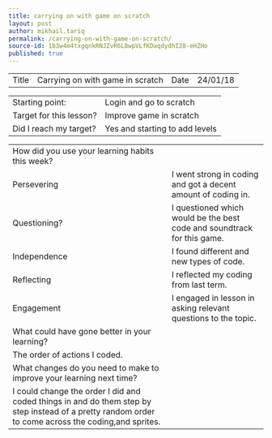 ```yaml
---
title: carrying on with game on scratch
layout: post
author: mikhail.tariq
permalink: /carrying-on-with-game-on-scratch/
source-id: 1b3w4m4txgqnkRNJZvR6L8wpVLfKDaqdydhI28-eHZHo
published: true
---
```

<table>
  <tr>
    <td>Title</td>
    <td>Carrying on with game in scratch</td>
    <td>Date</td>
    <td>24/01/18</td>
  </tr>
</table>


<table>
  <tr>
    <td>Starting point:</td>
    <td>Login and go to scratch</td>
  </tr>
  <tr>
    <td>Target for this lesson?</td>
    <td>Improve game in scratch</td>
  </tr>
  <tr>
    <td>Did I reach my target? </td>
    <td>Yes and starting to add levels</td>
  </tr>
</table>


<table>
  <tr>
    <td>How did you use your learning habits this week?</td>
    <td></td>
  </tr>
  <tr>
    <td>Persevering</td>
    <td>I went strong in coding and got a decent amount of coding in.</td>
  </tr>
  <tr>
    <td>Questioning?</td>
    <td>I questioned which would be the best code and soundtrack for this game.</td>
  </tr>
  <tr>
    <td>Independence</td>
    <td>I found different and new types of code.</td>
  </tr>
  <tr>
    <td>Reflecting</td>
    <td>I reflected my coding from last term.</td>
  </tr>
  <tr>
    <td>Engagement</td>
    <td>I engaged in lesson in asking relevant questions to the topic.</td>
  </tr>
  <tr>
    <td>What could have gone better in your learning?</td>
    <td></td>
  </tr>
  <tr>
    <td>The order of actions I coded.</td>
    <td></td>
  </tr>
  <tr>
    <td>What changes do you need to make to improve your learning next time?</td>
    <td></td>
  </tr>
  <tr>
    <td>I could change the order I did and coded things in and do them step by step instead of a pretty random order to come across the coding,and sprites.</td>
    <td></td>
  </tr>
</table>


